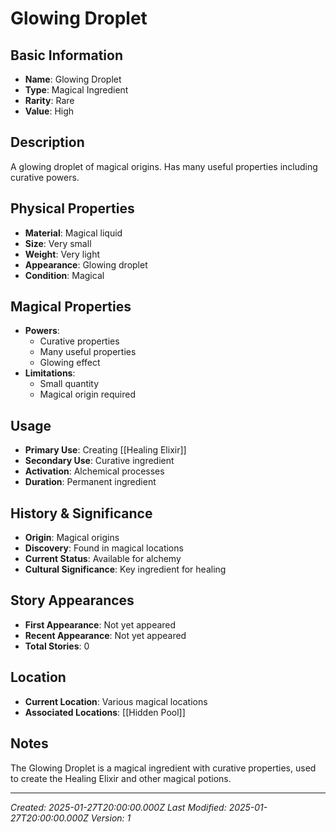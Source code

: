 # Glowing Droplet

## Basic Information
- **Name**: Glowing Droplet
- **Type**: Magical Ingredient
- **Rarity**: Rare
- **Value**: High

## Description
A glowing droplet of magical origins. Has many useful properties including curative powers.

## Physical Properties
- **Material**: Magical liquid
- **Size**: Very small
- **Weight**: Very light
- **Appearance**: Glowing droplet
- **Condition**: Magical

## Magical Properties
- **Powers**: 
  - Curative properties
  - Many useful properties
  - Glowing effect
- **Limitations**: 
  - Small quantity
  - Magical origin required

## Usage
- **Primary Use**: Creating [[Healing Elixir]]
- **Secondary Use**: Curative ingredient
- **Activation**: Alchemical processes
- **Duration**: Permanent ingredient

## History & Significance
- **Origin**: Magical origins
- **Discovery**: Found in magical locations
- **Current Status**: Available for alchemy
- **Cultural Significance**: Key ingredient for healing

## Story Appearances
- **First Appearance**: Not yet appeared
- **Recent Appearance**: Not yet appeared
- **Total Stories**: 0

## Location
- **Current Location**: Various magical locations
- **Associated Locations**: [[Hidden Pool]]

## Notes
The Glowing Droplet is a magical ingredient with curative properties, used to create the Healing Elixir and other magical potions.

---
*Created: 2025-01-27T20:00:00.000Z*
*Last Modified: 2025-01-27T20:00:00.000Z*
*Version: 1*
